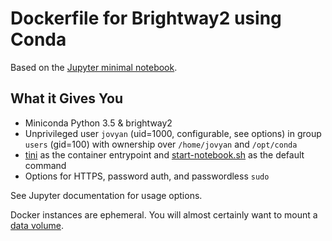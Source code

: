 # Dockerfile for Brightway2 using Conda

Based on the [Jupyter minimal notebook](https://github.com/jupyter/docker-stacks/tree/master/minimal-notebook).

## What it Gives You

* Miniconda Python 3.5 & brightway2
* Unprivileged user `jovyan` (uid=1000, configurable, see options) in group `users` (gid=100) with ownership over `/home/jovyan` and `/opt/conda`
* [tini](https://github.com/krallin/tini) as the container entrypoint and [start-notebook.sh](../minimal-notebook/start-notebook.sh) as the default command
* Options for HTTPS, password auth, and passwordless `sudo`

See Jupyter documentation for usage options.

Docker instances are ephemeral. You will almost certainly want to mount a [data volume](https://docs.docker.com/v1.10/engine/userguide/containers/dockervolumes/).
